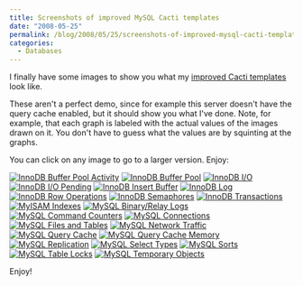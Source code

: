 ```yaml
---
title: Screenshots of improved MySQL Cacti templates
date: "2008-05-25"
permalink: /blog/2008/05/25/screenshots-of-improved-mysql-cacti-templates/
categories:
  - Databases
---
```

<p>I finally have some images to show you what my <a href="http://code.google.com/p/mysql-cacti-templates/">improved Cacti templates</a> look like.</p>

<p>These aren't a perfect demo, since for example this server doesn't have the query cache enabled, but it should show you what I've done.  Note, for example, that each graph is labeled  with the actual values of the images drawn on it.  You don't have to guess what the values are by squinting at the graphs.</p>

<p>You can click on any image to go to a larger version.  Enjoy:</p>

<p><a href='http://www.xaprb.com/blog/wp-content/uploads/2008/05/graph_image_016.png' title='InnoDB Buffer Pool Activity'><img src='http://www.xaprb.com/blog/wp-content/uploads/2008/05/graph_image_016.thumbnail.png' alt='InnoDB Buffer Pool Activity' /></a>
<a href='http://www.xaprb.com/blog/wp-content/uploads/2008/05/graph_image_022.png' title='InnoDB Buffer Pool'><img src='http://www.xaprb.com/blog/wp-content/uploads/2008/05/graph_image_022.thumbnail.png' alt='InnoDB Buffer Pool' /></a>
<a href='http://www.xaprb.com/blog/wp-content/uploads/2008/05/graph_image_003.png' title='InnoDB I/O'><img src='http://www.xaprb.com/blog/wp-content/uploads/2008/05/graph_image_003.thumbnail.png' alt='InnoDB I/O' /></a>
<a href='http://www.xaprb.com/blog/wp-content/uploads/2008/05/graph_image_005.png' title='InnoDB I/O Pending'><img src='http://www.xaprb.com/blog/wp-content/uploads/2008/05/graph_image_005.thumbnail.png' alt='InnoDB I/O Pending' /></a>
<a href='http://www.xaprb.com/blog/wp-content/uploads/2008/05/graph_image_012.png' title='InnoDB Insert Buffer'><img src='http://www.xaprb.com/blog/wp-content/uploads/2008/05/graph_image_012.thumbnail.png' alt='InnoDB Insert Buffer' /></a>
<a href='http://www.xaprb.com/blog/wp-content/uploads/2008/05/graph_image_024.png' title='InnoDB Log'><img src='http://www.xaprb.com/blog/wp-content/uploads/2008/05/graph_image_024.thumbnail.png' alt='InnoDB Log' /></a>
<a href='http://www.xaprb.com/blog/wp-content/uploads/2008/05/graph_image_002.png' title='InnoDB Row Operations'><img src='http://www.xaprb.com/blog/wp-content/uploads/2008/05/graph_image_002.thumbnail.png' alt='InnoDB Row Operations' /></a>
<a href='http://www.xaprb.com/blog/wp-content/uploads/2008/05/graph_image_017.png' title='InnoDB Semaphores'><img src='http://www.xaprb.com/blog/wp-content/uploads/2008/05/graph_image_017.thumbnail.png' alt='InnoDB Semaphores' /></a>
<a href='http://www.xaprb.com/blog/wp-content/uploads/2008/05/graph_image_006.png' title='InnoDB Transactions'><img src='http://www.xaprb.com/blog/wp-content/uploads/2008/05/graph_image_006.thumbnail.png' alt='InnoDB Transactions' /></a>
<a href='http://www.xaprb.com/blog/wp-content/uploads/2008/05/graph_image_021.png' title='MyISAM Indexes'><img src='http://www.xaprb.com/blog/wp-content/uploads/2008/05/graph_image_021.thumbnail.png' alt='MyISAM Indexes' /></a>
<a href='http://www.xaprb.com/blog/wp-content/uploads/2008/05/graph_image_013.png' title='MySQL Binary/Relay Logs'><img src='http://www.xaprb.com/blog/wp-content/uploads/2008/05/graph_image_013.thumbnail.png' alt='MySQL Binary/Relay Logs' /></a>
<a href='http://www.xaprb.com/blog/wp-content/uploads/2008/05/graph_image_010.png' title='MySQL Command Counters'><img src='http://www.xaprb.com/blog/wp-content/uploads/2008/05/graph_image_010.thumbnail.png' alt='MySQL Command Counters' /></a>
<a href='http://www.xaprb.com/blog/wp-content/uploads/2008/05/graph_image_020.png' title='MySQL Connections'><img src='http://www.xaprb.com/blog/wp-content/uploads/2008/05/graph_image_020.thumbnail.png' alt='MySQL Connections' /></a>
<a href='http://www.xaprb.com/blog/wp-content/uploads/2008/05/graph_image_004.png' title='MySQL Files and Tables'><img src='http://www.xaprb.com/blog/wp-content/uploads/2008/05/graph_image_004.thumbnail.png' alt='MySQL Files and Tables' /></a>
<a href='http://www.xaprb.com/blog/wp-content/uploads/2008/05/graph_image_023.png' title='MySQL Network Traffic'><img src='http://www.xaprb.com/blog/wp-content/uploads/2008/05/graph_image_023.thumbnail.png' alt='MySQL Network Traffic' /></a>
<a href='http://www.xaprb.com/blog/wp-content/uploads/2008/05/graph_image_014.png' title='MySQL Query Cache'><img src='http://www.xaprb.com/blog/wp-content/uploads/2008/05/graph_image_014.thumbnail.png' alt='MySQL Query Cache' /></a>
<a href='http://www.xaprb.com/blog/wp-content/uploads/2008/05/graph_image_026.png' title='MySQL Query Cache Memory'><img src='http://www.xaprb.com/blog/wp-content/uploads/2008/05/graph_image_026.thumbnail.png' alt='MySQL Query Cache Memory' /></a>
<a href='http://www.xaprb.com/blog/wp-content/uploads/2008/05/graph_image_015.png' title='MySQL Replication'><img src='http://www.xaprb.com/blog/wp-content/uploads/2008/05/graph_image_015.thumbnail.png' alt='MySQL Replication' /></a>
<a href='http://www.xaprb.com/blog/wp-content/uploads/2008/05/graph_image_019.png' title='MySQL Select Types'><img src='http://www.xaprb.com/blog/wp-content/uploads/2008/05/graph_image_019.thumbnail.png' alt='MySQL Select Types' /></a>
<a href='http://www.xaprb.com/blog/wp-content/uploads/2008/05/graph_image_007.png' title='MySQL Sorts'><img src='http://www.xaprb.com/blog/wp-content/uploads/2008/05/graph_image_007.thumbnail.png' alt='MySQL Sorts' /></a>
<a href='http://www.xaprb.com/blog/wp-content/uploads/2008/05/graph_image_011.png' title='MySQL Table Locks'><img src='http://www.xaprb.com/blog/wp-content/uploads/2008/05/graph_image_011.thumbnail.png' alt='MySQL Table Locks' /></a>
<a href='http://www.xaprb.com/blog/wp-content/uploads/2008/05/graph_image_025.png' title='MySQL Temporary Objects'><img src='http://www.xaprb.com/blog/wp-content/uploads/2008/05/graph_image_025.thumbnail.png' alt='MySQL Temporary Objects' /></a></p>

<p>Enjoy!</p>
